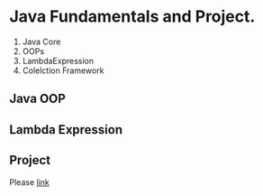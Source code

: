 # Java Fundamentals and Project.

   1. Java Core
   2. OOPs
   3. LambdaExpression
   4. Colelction Framework


## Java OOP 


## Lambda Expression

## Project

Please [link](https://github.com/Urunov/Java-Core-Projects/tree/master/ATM-Bank)
